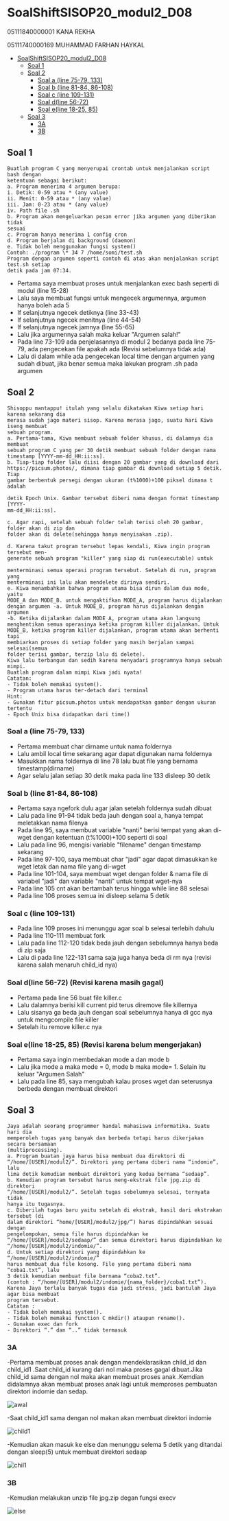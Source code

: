 # SoalShiftSISOP20_modul2_D08

05111840000001 KANA REKHA

05111740000169	MUHAMMAD FARHAN HAYKAL
- [SoalShiftSISOP20_modul2_D08](#soalshiftsisop20modul2d08)
	- [Soal 1](#soal-1)
	- [Soal 2](#soal-2)
		- [Soal a (line 75-79, 133)](#soal-a-line-75-79-133)
		- [Soal b (line 81-84, 86-108)](#soal-b-line-81-84-86-108)
		- [Soal c (line 109-131)](#soal-c-line-109-131)
		- [Soal d(line 56-72)](#soal-dline-56-72)
		- [Soal e(line 18-25, 85)](#soal-eline-18-25-85)
	- [Soal 3](#soal-3)
		- [3A](#3a)
		- [3B](#3b)
## Soal 1 
```
Buatlah program C yang menyerupai crontab untuk menjalankan script bash dengan
ketentuan sebagai berikut:
a. Program menerima 4 argumen berupa:
i. Detik: 0-59 atau * (any value)
ii. Menit: 0-59 atau * (any value)
iii. Jam: 0-23 atau * (any value)
iv. Path file .sh
b. Program akan mengeluarkan pesan error jika argumen yang diberikan tidak
sesuai
c. Program hanya menerima 1 config cron
d. Program berjalan di background (daemon)
e. Tidak boleh menggunakan fungsi system()
Contoh: ./program \* 34 7 /home/somi/test.sh
Program dengan argumen seperti contoh di atas akan menjalankan script test.sh setiap
detik pada jam 07:34.
```
* Pertama saya membuat proses untuk menjalankan exec bash seperti di modul (line 15-28)
* Lalu saya membuat fungsi untuk mengecek argumennya, argumen hanya boleh ada 5
* If selanjutnya ngecek detiknya (line 33-43)
* If selanjutnya ngecek menitnya (line 44-54)
* If selanjutnya ngecek jamnya (line 55-65)
* Lalu jika argumennya salah maka keluar "Argumen salah!"
* Pada line 73-109 ada penjelasannya di modul 2 bedanya pada line 75-79, ada pengecekan file apakah ada (Revisi sebelumnya tidak ada)
*  Lalu di dalam while ada pengecekan local time dengan argumen yang sudah dibuat, jika benar semua maka lakukan program .sh pada argumen
  
## Soal 2 
```
Shisoppu mantappu! itulah yang selalu dikatakan Kiwa setiap hari karena sekarang dia
merasa sudah jago materi sisop. Karena merasa jago, suatu hari Kiwa iseng membuat
sebuah program.
a. Pertama-tama, Kiwa membuat sebuah folder khusus, di dalamnya dia membuat
sebuah program C yang per 30 detik membuat sebuah folder dengan nama
timestamp [YYYY-mm-dd_HH:ii:ss].
b. Tiap-tiap folder lalu diisi dengan 20 gambar yang di download dari
https://picsum.photos/, dimana tiap gambar di download setiap 5 detik. Tiap
gambar berbentuk persegi dengan ukuran (t%1000)+100 piksel dimana t adalah

detik Epoch Unix. Gambar tersebut diberi nama dengan format timestamp [YYYY-
mm-dd_HH:ii:ss].

c. Agar rapi, setelah sebuah folder telah terisi oleh 20 gambar, folder akan di zip dan
folder akan di delete(sehingga hanya menyisakan .zip).

d. Karena takut program tersebut lepas kendali, Kiwa ingin program tersebut men-
generate sebuah program "killer" yang siap di run(executable) untuk

menterminasi semua operasi program tersebut. Setelah di run, program yang
menterminasi ini lalu akan mendelete dirinya sendiri.
e. Kiwa menambahkan bahwa program utama bisa dirun dalam dua mode, yaitu
MODE_A dan MODE_B. untuk mengaktifkan MODE_A, program harus dijalankan
dengan argumen -a. Untuk MODE_B, program harus dijalankan dengan argumen
-b. Ketika dijalankan dalam MODE_A, program utama akan langsung
menghentikan semua operasinya ketika program killer dijalankan. Untuk
MODE_B, ketika program killer dijalankan, program utama akan berhenti tapi
membiarkan proses di setiap folder yang masih berjalan sampai selesai(semua
folder terisi gambar, terzip lalu di delete).
Kiwa lalu terbangun dan sedih karena menyadari programnya hanya sebuah mimpi.
Buatlah program dalam mimpi Kiwa jadi nyata!
Catatan:
- Tidak boleh memakai system().
- Program utama harus ter-detach dari terminal
Hint:
- Gunakan fitur picsum.photos untuk mendapatkan gambar dengan ukuran
tertentu
- Epoch Unix bisa didapatkan dari time()
```
### Soal a (line 75-79, 133)
* Pertama membuat char dirname untuk nama foldernya
* Lalu ambil local time sekarang agar dapat digunakan nama foldernya
* Masukkan nama foldernya di line 78 lalu buat file yang bernama timestamp(dirname)
* Agar selalu jalan setiap 30 detik maka pada line 133 disleep 30 detik
### Soal b (line 81-84, 86-108)
* Pertama saya ngefork dulu agar jalan setelah foldernya sudah dibuat
* Lalu pada line 91-94 tidak beda jauh dengan soal a, hanya tempat meletakkan nama filenya
* Pada line 95, saya membuat variable "nanti" berisi tempat yang akan di-wget dengan ketentuan (t%1000)+100 seperti di soal
* Lalu pada line 96, mengisi variable "filename" dengan timestamp sekarang
* Pada line 97-100, saya membuat char "jadi" agar dapat dimasukkan ke wget letak dan nama file yang di-wget
* Pada line 101-104, saya membuat wget dengan folder & nama file di variabel "jadi" dan variable "nanti" untuk tempat wget-nya
* Pada line 105 cnt akan bertambah terus hingga while line 88 selesai
* Pada line 106 proses semua ini disleep selama 5 detik

### Soal c (line 109-131)
* Pada line 109 proses ini menunggu agar soal b selesai terlebih dahulu
* Pada line 110-111 membuat fork
* Lalu pada line 112-120 tidak beda jauh dengan sebelumnya hanya beda di zip saja
* Lalu di pada line 122-131 sama saja juga hanya beda di rm nya (revisi karena salah menaruh child_id nya)

### Soal d(line 56-72) (Revisi karena masih gagal)
* Pertama pada line 56 buat file killer.c
* Lalu dalamnya berisi kill current pid terus diremove file killernya
* Lalu sisanya ga beda jauh dengan soal sebelumnya hanya di gcc nya untuk mengcompile file killer
* Setelah itu remove killer.c nya
### Soal e(line 18-25, 85) (Revisi karena belum mengerjakan)
* Pertama saya ingin membedakan mode a dan mode b
* Lalu jika mode a maka mode = 0, mode b maka mode= 1. Selain itu keluar "Argumen Salah"
* Lalu pada line 85, saya mengubah kalau proses wget dan seterusnya berbeda dengan membuat direktori

## Soal 3 
  ```
Jaya adalah seorang programmer handal mahasiswa informatika. Suatu hari dia
memperoleh tugas yang banyak dan berbeda tetapi harus dikerjakan secara bersamaan
(multiprocessing).
a. Program buatan jaya harus bisa membuat dua direktori di
“/home/[USER]/modul2/”. Direktori yang pertama diberi nama “indomie”, lalu
lima detik kemudian membuat direktori yang kedua bernama “sedaap”.
b. Kemudian program tersebut harus meng-ekstrak file jpg.zip di direktori
“/home/[USER]/modul2/”. Setelah tugas sebelumnya selesai, ternyata tidak
hanya itu tugasnya.
c. Diberilah tugas baru yaitu setelah di ekstrak, hasil dari ekstrakan tersebut (di
dalam direktori “home/[USER]/modul2/jpg/”) harus dipindahkan sesuai dengan
pengelompokan, semua file harus dipindahkan ke
“/home/[USER]/modul2/sedaap/” dan semua direktori harus dipindahkan ke
“/home/[USER]/modul2/indomie/”.
d. Untuk setiap direktori yang dipindahkan ke “/home/[USER]/modul2/indomie/”
harus membuat dua file kosong. File yang pertama diberi nama “coba1.txt”, lalu
3 detik kemudian membuat file bernama “coba2.txt”.
(contoh : “/home/[USER]/modul2/indomie/{nama_folder}/coba1.txt”).
Karena Jaya terlalu banyak tugas dia jadi stress, jadi bantulah Jaya agar bisa membuat
program tersebut.
Catatan :
- Tidak boleh memakai system().
- Tidak boleh memakai function C mkdir() ataupun rename().
- Gunakan exec dan fork
- Direktori “.” dan “..” tidak termasuk 
```

### 3A
-Pertama membuat proses anak dengan mendeklarasikan child_id dan child_id1 .Saat child_id kurang dari nol maka proses gagal dibuat.Jika child_id sama dengan nol maka akan membuat proses anak .Kemdian didalamnya akan membuat proses anak lagi untuk memproses pembuatan direktori indomie dan sedap.

![awal](https://user-images.githubusercontent.com/57948206/76605117-7eee1300-6542-11ea-9225-6a163cd553b5.png)

-Saat child_id1 sama dengan nol makan akan membuat direktori indomie

![child1](https://user-images.githubusercontent.com/57948206/76604705-c88a2e00-6541-11ea-94c5-3697b66e1c8d.png)

-Kemudian akan masuk ke else dan menunggu selema 5 detik yang ditandai dengan sleep(5) untuk membuat direktori sedaap

![chil1](https://user-images.githubusercontent.com/57948206/76605122-801f4000-6542-11ea-89b2-2b1ff7a0460b.png)

### 3B
-Kemudian melakukan unzip file jpg.zip degan fungsi execv

![else](https://user-images.githubusercontent.com/57948206/76605126-81506d00-6542-11ea-8251-62ce5987a5d3.png)

